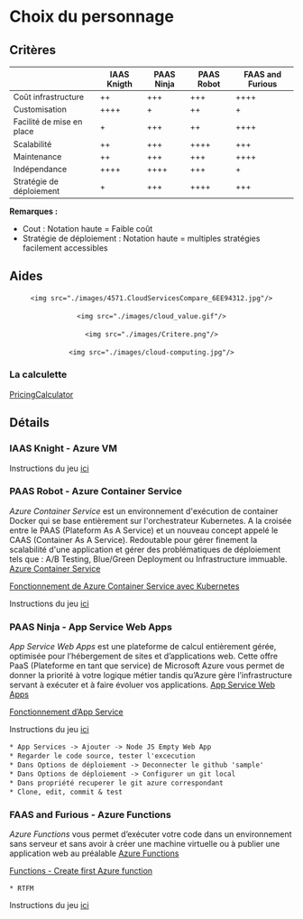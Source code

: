 # Choix du personnage

## Critères

|                            |     IAAS Knigth     |     PAAS Ninja      |      PAAS Robot     |  FAAS and Furious   |
|--------------------------- |---------------------|---------------------|---------------------|---------------------|
| Coût infrastructure        |        ++           |        +++          |         +++         |         ++++        |
| Customisation              |        ++++         |        +            |         ++          |         +           |
| Facilité de mise en place  |        +            |        +++          |         ++          |         ++++        |
| Scalabilité                |        ++           |        +++          |         ++++        |         +++         |
| Maintenance                |        ++           |        +++          |         +++         |         ++++        |
| Indépendance               |        ++++         |        ++++         |         +++         |         +           |
| Stratégie de déploiement   |        +            |        +++          |         ++++        |         +++         |

**Remarques :**
* Cout : Notation haute = Faible coût
* Stratégie de déploiement : Notation haute = multiples stratégies facilement accessibles


## Aides

<center>

    <img src="./images/4571.CloudServicesCompare_6EE94312.jpg"/>

    <img src="./images/cloud_value.gif"/>

    <img src="./images/Critere.png"/>

    <img src="./images/cloud-computing.jpg"/>

</center>

### La calculette 

[PricingCalculator](https://azure.microsoft.com/en-us/pricing/calculator/)

## Détails

### IAAS Knight - Azure VM

Instructions du jeu [ici](instructions_iaas_knight.md)


### PAAS Robot - Azure Container Service

*Azure Container Service* est un environnement d'exécution de container Docker qui se base entièrement sur l'orchestrateur Kubernetes. A la croisée entre le PAAS (Plateform As A Service) et un nouveau concept appelé le CAAS (Container As A Service). Redoutable pour gérer finement la scalabilité d'une application et gérer des problématiques de déploiement tels que : A/B Testing, Blue/Green Deployment ou Infrastructure immuable.
[Azure Container Service](https://azure.microsoft.com/fr-fr/services/container-service/)

[Fonctionnement de Azure Container Service avec Kubernetes](https://docs.microsoft.com/en-us/azure/container-service/kubernetes/container-service-kubernetes-walkthrough)

Instructions du jeu [ici](instructions_paas_robot.md)


### PAAS Ninja - App Service Web Apps 

*App Service Web Apps* est une plateforme de calcul entièrement gérée, optimisée pour l’hébergement de sites et d’applications web. Cette offre PaaS (Plateforme en tant que service) de Microsoft Azure vous permet de donner la priorité à votre logique métier tandis qu’Azure gère l’infrastructure servant à exécuter et à faire évoluer vos applications.
[App Service Web Apps ](https://azure.microsoft.com/fr-fr/services/app-service/web/)

[Fonctionnement d’App Service](https://docs.microsoft.com/fr-fr/azure/app-service/app-service-how-works-readme)

Instructions du jeu [ici](instructions_paas_ninja.md)

```
* App Services -> Ajouter -> Node JS Empty Web App
* Regarder le code source, tester l'excecution
* Dans Options de déploiement -> Deconnecter le github 'sample'
* Dans Options de déploiement -> Configurer un git local
* Dans propriété recuperer le git azure correspondant
* Clone, edit, commit & test
```


### FAAS and Furious - Azure Functions

*Azure Functions* vous permet d’exécuter votre code dans un environnement sans serveur et sans avoir à créer une machine virtuelle ou à publier une application web au préalable
[Azure Functions](https://azure.microsoft.com/fr-fr/services/functions/)

[Functions - Create first Azure function](https://docs.microsoft.com/fr-fr/azure/azure-functions/functions-create-first-azure-function)

```
* RTFM
```

Instructions du jeu [ici](instructions_faas_and_furious.md)